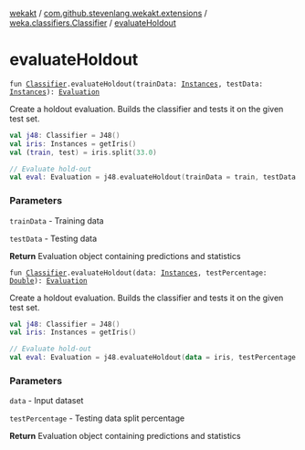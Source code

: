[wekakt](../../index.md) / [com.github.stevenlang.wekakt.extensions](../index.md) / [weka.classifiers.Classifier](index.md) / [evaluateHoldout](./evaluate-holdout.md)

# evaluateHoldout

`fun `[`Classifier`](http://weka.sourceforge.net/doc.stable/weka/classifiers/Classifier.html)`.evaluateHoldout(trainData: `[`Instances`](http://weka.sourceforge.net/doc.stable/weka/core/Instances.html)`, testData: `[`Instances`](http://weka.sourceforge.net/doc.stable/weka/core/Instances.html)`): `[`Evaluation`](http://weka.sourceforge.net/doc.stable/weka/classifiers/Evaluation.html)

Create a holdout evaluation. Builds the classifier and tests it on the given test set.

``` kotlin
val j48: Classifier = J48()
val iris: Instances = getIris()
val (train, test) = iris.split(33.0)

// Evaluate hold-out
val eval: Evaluation = j48.evaluateHoldout(trainData = train, testData = test)
```

### Parameters

`trainData` - Training data

`testData` - Testing data

**Return**
Evaluation object containing predictions and statistics

`fun `[`Classifier`](http://weka.sourceforge.net/doc.stable/weka/classifiers/Classifier.html)`.evaluateHoldout(data: `[`Instances`](http://weka.sourceforge.net/doc.stable/weka/core/Instances.html)`, testPercentage: `[`Double`](https://kotlinlang.org/api/latest/jvm/stdlib/kotlin/-double/index.html)`): `[`Evaluation`](http://weka.sourceforge.net/doc.stable/weka/classifiers/Evaluation.html)

Create a holdout evaluation. Builds the classifier and tests it on the given test set.

``` kotlin
val j48: Classifier = J48()
val iris: Instances = getIris()

// Evaluate hold-out
val eval: Evaluation = j48.evaluateHoldout(data = iris, testPercentage = 33.0)
```

### Parameters

`data` - Input dataset

`testPercentage` - Testing data split percentage

**Return**
Evaluation object containing predictions and statistics

